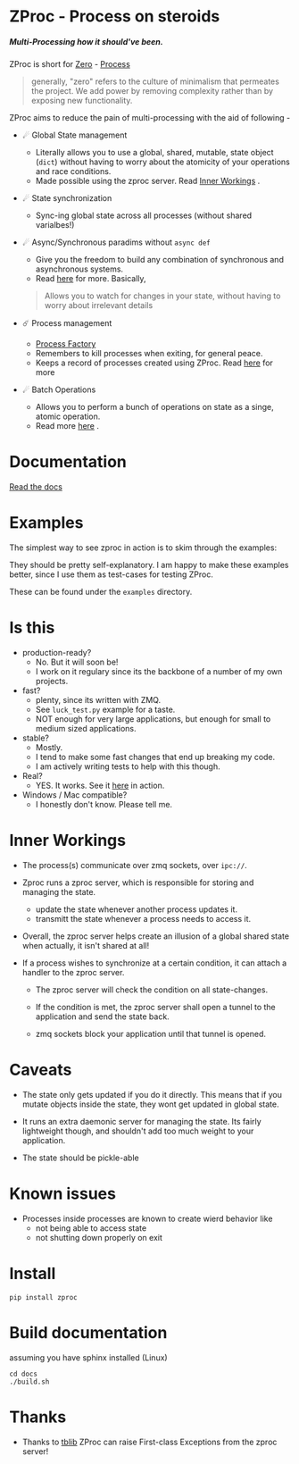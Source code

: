 # ZProc - Process on steroids
##### Multi-Processing how it should've been.

ZProc is short for [Zero](http://zguide.zeromq.org/page:all#The-Zen-of-Zero) - [Process](https://docs.python.org/3.6/library/multiprocessing.html#multiprocessing.Process)

>generally, "zero" refers to the culture of minimalism that permeates the project. We add power by removing complexity rather than by exposing new functionality.

ZProc aims to reduce the pain of multi-processing with the aid of following -

- ☄ Global State management
    - Literally allows you to use a global, shared, mutable, state object (`dict`) without having to worry about the atomicity of your operations and race conditions.
    - Made possible using the zproc server. Read [Inner Workings](https://github.com/pycampers/zproc#inner-workings) .

- ☄ State synchronization
    - Sync-ing global state across all processes (without shared varialbes!)

- ☄ Async/Synchronous paradims without `async def`
    - Give you the freedom to build any combination of synchronous and asynchronous systems.
    - Read [here](http://zproc.readthedocs.io/en/latest/source/zproc.html#zproc.zproc.ZeroState) for more. Basically,
    > Allows you to watch for changes in your state, without having to worry about irrelevant details

- ☄️ Process management
    - [Process Factory](http://zproc.readthedocs.io/en/latest/source/zproc.html#zproc.zproc.Context.process_factory)
    - Remembers to kill processes when exiting, for general peace.
    - Keeps a record of processes created using ZProc. Read [here](http://zproc.readthedocs.io/en/latest/source/zproc.html#zproc.zproc.Context) for more

- ☄ Batch Operations
    - Allows you to perform a bunch of operations on state as a singe, atomic operation.
    - Read more [here](http://zproc.readthedocs.io/en/latest/source/zproc.html#zproc.zproc.ZeroState.lock_state) .


# Documentation

[Read the docs](http://zproc.readthedocs.io/en/latest/)


# Examples

The simplest way to see zproc in action is to skim through the examples:

They should be pretty self-explanatory. I am happy to make these examples better, since I use them as test-cases for testing ZProc.

These can be found under the `examples` directory.


# Is this
- production-ready?
    - No. But it will soon be!
    - I work on it regulary since its the backbone of a number of my own projects.
- fast?
    - plenty, since its written with ZMQ.
    - See `luck_test.py` example for a taste.
    - NOT enough for very large applications, but enough for small to medium sized applications.
- stable?
    - Mostly.
    - I tend to make some fast changes that end up breaking my code.
    - I am actively writing tests to help with this though.
- Real?
    - YES. It works. See it [here](https://github.com/pycampers/muro) in action.
- Windows / Mac compatible?
    - I honestly don't know. Please tell me.

# Inner Workings

- The process(s) communicate over zmq sockets, over `ipc://`.

- Zproc runs a zproc server, which is responsible for storing and managing the state.
    - update the state whenever another process updates it.
    - transmitt the state whenever a process needs to access it.

- Overall, the zproc server helps create an illusion of a global shared state when actually, it isn't shared at all!

- If a process wishes to synchronize at a certain condition, it can attach a handler to the zproc server.

    - The zproc server will check the condition on all state-changes.

    - If the condition is met, the zproc server shall open a tunnel to the application and send the state back.

    - zmq sockets block your application until that tunnel is opened.

# Caveats

- The state only gets updated if you do it directly. This means that if you mutate objects inside the state, they wont get updated in global state.

- It runs an extra daemonic server for managing the state. Its fairly lightweight though, and shouldn't add too much weight to your application.

- The state should be pickle-able

# Known issues

- Processes inside processes are known to create wierd behavior like
    - not being able to access state
    - not shutting down properly on exit


# Install
`pip install zproc  `

# Build documentation

assuming you have sphinx installed (Linux)
```
cd docs
./build.sh
```

# Thanks

- Thanks to [tblib](https://github.com/ionelmc/python-tblib) ZProc can raise First-class Exceptions from the zproc server!
